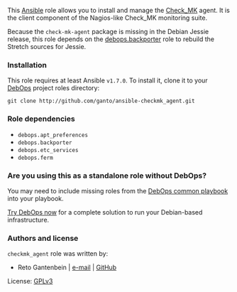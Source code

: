 This [Ansible](http://ansible.com/) role allows you to install and manage
the [Check_MK](https://mathias-kettner.com/check_mk.html) agent. It is the
client component of the Nagios-like Check_MK monitoring suite.

Because the `check-mk-agent` package is missing in the Debian Jessie
release, this role depends on the [debops.backporter](http://github.com/debops/ansible-backporter)
role to rebuild the Stretch sources for Jessie.


### Installation

This role requires at least Ansible `v1.7.0`. To install it, clone it
to your [DebOps](http://debops.org) project roles directory:

    git clone http://github.com/ganto/ansible-checkmk_agent.git


### Role dependencies

- `debops.apt_preferences`
- `debops.backporter`
- `debops.etc_services`
- `debops.ferm`

### Are you using this as a standalone role without DebOps?

You may need to include missing roles from the [DebOps common
playbook](https://github.com/debops/debops-playbooks/blob/master/playbooks/common.yml)
into your playbook.

[Try DebOps now](https://github.com/debops/debops) for a complete solution to run your Debian-based infrastructure.



### Authors and license

`checkmk_agent` role was written by:
- Reto Gantenbein | [e-mail](mailto:reto.gantenbein@linuxmonk.ch) | [GitHub](https://github.com/ganto)

License: [GPLv3](https://tldrlegal.com/license/gnu-general-public-license-v3-%28gpl-3%29)
